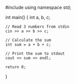 #include <iostream>
using namespace std;

int main() {
    int a, b, c;
    
    // Read 3 numbers from stdin
    cin >> a >> b >> c;
    
    // Calculate the sum
    int sum = a + b + c;
    
    // Print the sum to stdout
    cout << sum << endl;
    
    return 0;
}
